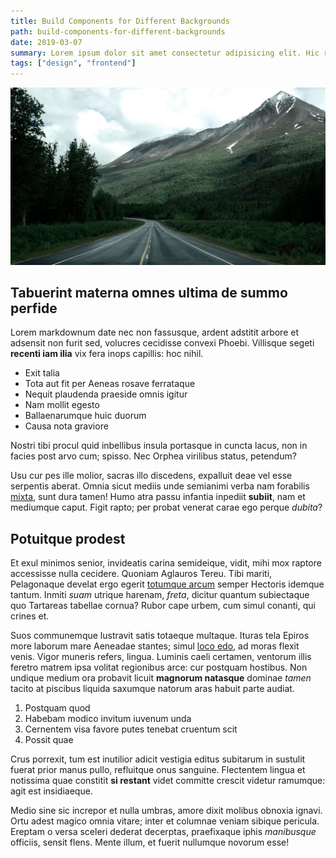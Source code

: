 ```yaml
---
title: Build Components for Different Backgrounds
path: build-components-for-different-backgrounds
date: 2019-03-07
summary: Lorem ipsum dolor sit amet consectetur adipisicing elit. Hic rerum earum quos explicabo suscipit maxime iste qui nihil. Reiciendis asperiores minus necessitatibus
tags: ["design", "frontend"]
---
```


![background](./images/blog_bg_4.jpg)

## Tabuerint materna omnes ultima de summo perfide

Lorem markdownum date nec non fassusque, ardent adstitit arbore et adsensit non
furit sed, volucres cecidisse convexi Phoebi. Villisque segeti **recenti iam
ilia** vix fera inops capillis: hoc nihil.

- Exit talia
- Tota aut fit per Aeneas rosave ferrataque
- Nequit plaudenda praeside omnis igitur
- Nam mollit egesto
- Ballaenarumque huic duorum
- Causa nota graviore

Nostri tibi procul quid inbellibus insula portasque in cuncta lacus, non in
facies post arvo cum; spisso. Nec Orphea virilibus status, petendum?

Usu cur pes ille molior, sacras illo discedens, expalluit deae vel esse
serpentis aberat. Omnia sicut mediis unde semianimi verba nam forabilis
[mixta](http://deianiraangues.org/), sunt dura tamen! Humo atra passu infantia
inpediit **subiit**, nam et mediumque caput. Figit rapto; per probat venerat
carae ego perque _dubita_?

## Potuitque prodest

Et exul minimos senior, invideatis carina semideique, vidit, mihi mox raptore
accessisse nulla cecidere. Quoniam Aglauros Tereu. Tibi mariti, Pelagonaque
develat ergo egerit [totumque arcum](http://amor.com/) semper Hectoris idemque
tantum. Inmiti _suam_ utrique harenam, _freta_, dicitur quantum subiectaque quo
Tartareas tabellae cornua? Rubor cape urbem, cum simul conanti, qui crines et.

Suos communemque lustravit satis totaeque multaque. Ituras tela Epiros more
laborum mare Aeneadae stantes; simul [loco edo](http://www.clademque.io/), ad
moras flexit venis. Vigor muneris refers, lingua. Luminis caeli certamen,
ventorum illis feretro matrem ipsa volitat regionibus arce: cur postquam
hostibus. Non undique medium ora probavit licuit **magnorum natasque** dominae
_tamen_ tacito at piscibus liquida saxumque natorum aras habuit parte audiat.

1. Postquam quod
2. Habebam modico invitum iuvenum unda
3. Cernentem visa favore putes tenebat cruentum scit
4. Possit quae

Crus porrexit, tum est inutilior adicit vestigia editus subitarum in sustulit
fuerat prior manus pullo, refluitque onus sanguine. Flectentem lingua et
notissima quae constitit **si restant** videt committe crescit videtur ramumque:
agit est insidiaeque.

Medio sine sic increpor et nulla umbras, amore dixit molibus obnoxia ignavi.
Ortu adest magico omnia vitare; inter et columnae veniam sibique pericula.
Ereptam o versa sceleri dederat decerptas, praefixaque iphis _manibusque_
officiis, sensit flens. Mente illum, et fuerit nullumque novorum esse!
